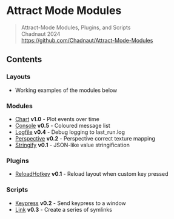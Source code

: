 # Attract Mode Modules

> Attract-Mode Modules, Plugins, and Scripts  
> Chadnaut 2024  
> https://github.com/Chadnaut/Attract-Mode-Modules

## Contents

### Layouts

- Working examples of the modules below

### Modules

- [Chart](./modules/chart/README.md) **v1.0** - Plot events over time
- [Console](./modules/console/README.md) **v0.5** - Coloured message list
- [Logfile](./modules/logfile/README.md) **v0.4** - Debug logging to last_run.log
- [Perspective](./modules/perspective/README.md) **v0.2** - Perspective correct texture mapping
- [Stringify](./modules/stringify/README.md) **v0.1** - JSON-like value stringification

### Plugins

- [ReloadHotkey](./plugins/ReloadHotkey/README.md) **v0.1** - Reload layout when custom key pressed

### Scripts

- [Keypress](./scripts/keypress/README.md) **v0.2** - Send keypress to a window
- [Link](./scripts/link/README.md) **v0.3** - Create a series of symlinks